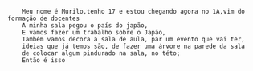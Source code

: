         Meu nome é Murilo,tenho 17 e estou chegando agora no 1A,vim do formação de docentes
        A minha sala pegou o país do japão,
        E vamos fazer um trabalho sobre o Japão,
        Também vamos decora a sala de aula, par um evento que vai ter,
        ideias que já temos são, de fazer uma árvore na parede da sala
        de colocar algum pindurado na sala, no této;
        Então é isso
